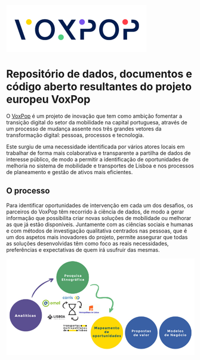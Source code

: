 ![voxpop-thumbnail-180x60px-01](docs/voxpop_logo.png)

# Repositório de dados, documentos e código aberto resultantes do projeto europeu VoxPop

O [VoxPop](https://www.voxpoplisboa.pt/) é um projeto de inovação que tem como ambição fomentar a transição digital do setor da mobilidade na capital portuguesa, através de um processo de mudança assente nos três grandes vetores da transformação digital: pessoas, processos e tecnologia. 

Este surgiu de uma necessidade identificada por vários atores locais em trabalhar de forma mais colaborativa e transparente a partilha de dados de interesse público, de modo a permitir a identificação de oportunidades de melhoria no sistema de mobilidade e transportes de Lisboa e nos processos de planeamento e gestão de ativos mais eficientes.

## O processo
Para identificar oportunidades de intervenção em cada um dos desafios, os parceiros do VoxPop têm recorrido à ciência de dados, de modo a gerar informação que possibilita criar novas soluções de mobilidade ou melhorar as que já estão disponíveis. Juntamente com as ciências sociais e humanas e com métodos de investigação qualitativa centrados nas pessoas, que é um dos aspetos mais inovadores do projeto, permite assegurar que todas as soluções desenvolvidas têm como foco as reais necessidades, preferências e expectativas de quem irá usufruir das mesmas.

![processo](docs/processo.jpg)
